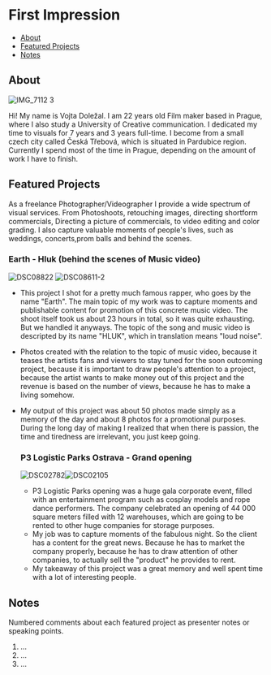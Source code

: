 # First Impression
- [About](#about)
- [Featured Projects](#featured-projects)
- [Notes](#notes)

## About


<!-- Consider including a headshot. We’re not designing, so keep the image width/height around 320px x 320px (square). Replace "surname" with your surname in the file name. -->

![IMG_7112 3](https://github.com/VojtaDolezal/VojtaDolezal/assets/149472633/c484d65c-b2b9-4ab6-b5d4-48db31b06ca3)


Hi! My name is Vojta Doležal. I am 22 years old Film maker based in Prague, where I also study a University of Creative communication. I dedicated my time to visuals for 7 years and 3 years full-time. I become from a small czech city called Česká Třebová, which is situated in Pardubice region. Currently I spend most of the time in Prague, depending on the amount of work I have to finish.

## Featured Projects

As a freelance Photographer/Videographer I provide a wide spectrum of visual services. From Photoshoots, retouching images, directing shortform commercials, Directing a picture of commercials, to video editing and color grading. I also capture valuable moments of people's lives, such as weddings, concerts,prom balls and behind the scenes.

### Earth - Hluk (behind the scenes of Music video)
![DSC08822](https://github.com/VojtaDolezal/VojtaDolezal/assets/149472633/1fcb6d85-a1de-4d7d-be6e-cf38d9bca80f)
![DSC08611-2](https://github.com/VojtaDolezal/VojtaDolezal/assets/149472633/3c8b0c6d-5611-466b-a5a5-0bff127f0090)




- This project I shot for a pretty much famous rapper, who goes by the name "Earth". The main topic of my work was to capture moments and publishable content for promotion of this concrete music video. The shoot itself took us about 23 hours in total, so it was quite exhausting. But we handled it anyways. The topic of the song and music video is descripted by its name "HLUK", which in translation means "loud noise".
  
- Photos created with the relation to the topic of music video, because it teases the artists fans and viewers to stay tuned for the soon outcoming project, because it is important to draw people's attention to a project, because the artist wants to make money out of this project and the revenue is based on the number of views, because he has to make a living somehow.
- My output of this project was about 50 photos made simply as a memory of the day and about 8 photos for a promotional purposes. During the long day of making I realized that when there is passion, the time and tiredness are irrelevant, you just keep going.

  ### P3 Logistic Parks Ostrava - Grand opening
   ![DSC02782](https://github.com/VojtaDolezal/VojtaDolezal/assets/149472633/58014398-38a0-4a18-975f-ab8fa22df68c)![DSC02105](https://github.com/VojtaDolezal/VojtaDolezal/assets/149472633/ac801511-9443-41ea-927e-53a625121473)

  - P3 Logistic Parks opening was a huge gala corporate event, filled with an entertainment program such as cosplay models and rope dance performers. The company celebrated an opening of 44 000 square meters filled with 12 warehouses, which are going to be rented to other huge companies for storage purposes.
  - My job was to capture moments of the fabulous night. So the client has a content for the great news. Because he has to market the company properly, because he has to draw attention of other companies, to actually sell the "product" he provides to rent.
  - My takeaway of this project was a great memory and well spent time with a lot of interesting people. 



<!-- Use the same stucture above for the rest of your featured projects. -->

## Notes

Numbered comments about each featured project as presenter notes or speaking points.

1. …
2. …
3. …
<!-- And so on. -->
